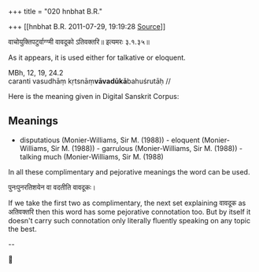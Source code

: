 +++
title = "020 hnbhat B.R."

+++
[[hnbhat B.R.	2011-07-29, 19:19:28 [Source](https://groups.google.com/g/samskrita/c/8a9gDkCAFHg)]]



वाचोयुक्तिपटुर्वाग्ग्मी वावदूको ऽतिवक्तरि॥ इत्यमरः ३.१.३५॥  
  

As it appears, it is used either for talkative or eloquent.

  

MBh, 12, 19, 24.2  
caranti vasudhāṃ kṛtsnāṃ**vāvadūkā**bahuśrutāḥ //

  

Here is the meaning given in Digital Sanskrit Corpus:

  

## Meanings

-   disputatious (Monier-Williams, Sir M. (1988)) -   eloquent (Monier-Williams, Sir M. (1988)) -   garrulous (Monier-Williams, Sir M. (1988)) -   talking much (Monier-Williams, Sir M. (1988)

In all these complimentary and pejorative meanings the word can be used.  
  

पुनःपुनरतिशयेन वा वदतीति वावदूकः।

  

  

If we take the first two as complimentary, the next set explaining वावदूक as अतिवक्तरि then this word has some pejorative connotation too. But by itself it doesn't carry such connotation only literally fluently speaking on any topic the best.

  
--  



